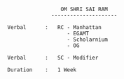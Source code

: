                      OM SHRI SAI RAM 
				  ---------------------
				  
	Verbal      :   RC - Manhattan
                       - EGAMT 
                       - Scholarnium 
                       - OG 	

    Verbal      :   SC - Modifier  					   
		
	Duration    :   1 Week 